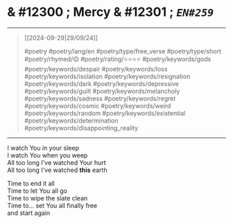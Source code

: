 # & #12300 ; Mercy & #12301 ; *`EN#259`*

---

> [[2024-09-29|29/09/24]]
> 
> #poetry 
> #poetry/lang/en 
> #poetry/type/free_verse #poetry/type/short 
> #poetry/rhymed/🟡 
> #poetry/rating/⭐⭐⭐⭐ 
> #poetry/keywords/gods #poetry/keywords/despair #poetry/keywords/loss #poetry/keywords/isolation #poetry/keywords/resignation #poetry/keywords/dark #poetry/keywords/depressive #poetry/keywords/guilt #poetry/keywords/melancholy #poetry/keywords/sadness #poetry/keywords/regret #poetry/keywords/cosmic #poetry/keywords/weird #poetry/keywords/random #poetry/keywords/existential #poetry/keywords/determination #poetry/keywords/disappointing_reality 

---

I watch You in your sleep  
I watch You when you weep  
All too long I've watched Your hurt  
All too long I've watched **this** earth  
  
Time to end it all  
Time to let You all go  
Time to wipe the slate clean  
Time to... set You all finally free  
and start again